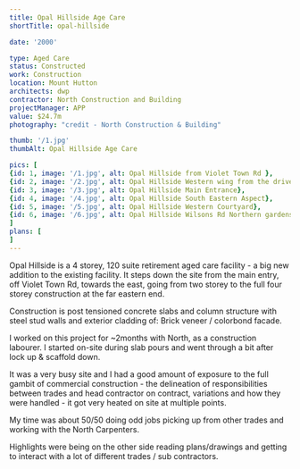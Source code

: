 ```yaml
---
title: Opal Hillside Age Care
shortTitle: opal-hillside

date: '2000'

type: Aged Care
status: Constructed
work: Construction
location: Mount Hutton
architects: dwp
contractor: North Construction and Building
projectManager: APP
value: $24.7m
photography: "credit - North Construction & Building"

thumb: '/1.jpg'
thumbAlt: Opal Hillside Age Care

pics: [
{id: 1, image: '/1.jpg', alt: Opal Hillside from Violet Town Rd },
{id: 2, image: '/2.jpg', alt: Opal Hillside Western wing from the driveway},
{id: 3, image: '/3.jpg', alt: Opal Hillside Main Entrance},
{id: 4, image: '/4.jpg', alt: Opal Hillside South Eastern Aspect},
{id: 5, image: '/5.jpg', alt: Opal Hillside Western Courtyard},
{id: 6, image: '/6.jpg', alt: Opal Hillside Wilsons Rd Northern gardens}
]
plans: [
]
---
```

Opal Hillside is a 4 storey, 120 suite retirement aged care facility - a big new addition to the existing facility.
It steps down the site from the main entry, off Violet Town Rd, towards the east, going from two storey to the full four storey construction at the far eastern end.

Construction is post tensioned concrete slabs and column structure with steel stud walls and exterior cladding of: Brick veneer / colorbond facade.

I worked on this project for ~2months with North, as a construction labourer. I started on-site during slab pours and went through a bit after lock up & scaffold down.

It was a very busy site and I had a good amount of exposure to the full gambit of commercial construction - the delineation of responsibilities between trades and head contractor on contract, variations and how they were handled - it got very heated on site at multiple points.

My time was about 50/50 doing odd jobs picking up from other trades and working with the North Carpenters.

Highlights were being on the other side reading plans/drawings and getting to interact with a lot of different trades / sub contractors. 
